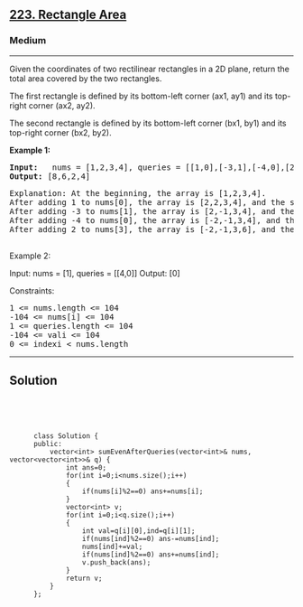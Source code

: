 
<h2><a href="https://leetcode.com/problems/rectangle-area/">223. Rectangle Area</a></h2>
<h3>Medium</h3>
<hr>
<div><p>
Given the coordinates of two rectilinear rectangles in a 2D plane, return the total area covered by the two rectangles.

The first rectangle is defined by its bottom-left corner (ax1, ay1) and its top-right corner (ax2, ay2).

The second rectangle is defined by its bottom-left corner (bx1, by1) and its top-right corner (bx2, by2).
</p>


<p><strong>Example 1:</strong></p>
<pre><strong>Input:</strong>   nums = [1,2,3,4], queries = [[1,0],[-3,1],[-4,0],[2,3]]
<strong>Output:</strong> [8,6,2,4]
</pre>
<pre>
Explanation: At the beginning, the array is [1,2,3,4].
After adding 1 to nums[0], the array is [2,2,3,4], and the sum of even values is 2 + 2 + 4 = 8.
After adding -3 to nums[1], the array is [2,-1,3,4], and the sum of even values is 2 + 4 = 6.
After adding -4 to nums[0], the array is [-2,-1,3,4], and the sum of even values is -2 + 4 = 2.
After adding 2 to nums[3], the array is [-2,-1,3,6], and the sum of even values is -2 + 6 = 4.
  </pre>
  
Example 2:

Input: nums = [1], queries = [[4,0]]
Output: [0]
 

Constraints:
<pre>
1 <= nums.length <= 104
-104 <= nums[i] <= 104
1 <= queries.length <= 104
-104 <= vali <= 104
0 <= indexi < nums.length
</pre>
<hr>
 <h2><strong><b>Solution</b></strong></h2>
 <br>
 <pre>
 
          class Solution {
          public:
              vector<int> sumEvenAfterQueries(vector<int>& nums, vector<vector<int>>& q) {
                  int ans=0;
                  for(int i=0;i<nums.size();i++)
                  {
                      if(nums[i]%2==0) ans+=nums[i];
                  }
                  vector<int> v;
                  for(int i=0;i<q.size();i++)
                  {
                      int val=q[i][0],ind=q[i][1];
                      if(nums[ind]%2==0) ans-=nums[ind];
                      nums[ind]+=val;
                      if(nums[ind]%2==0) ans+=nums[ind];
                      v.push_back(ans);
                  }
                  return v;
              }
          };
          
 </pre>

